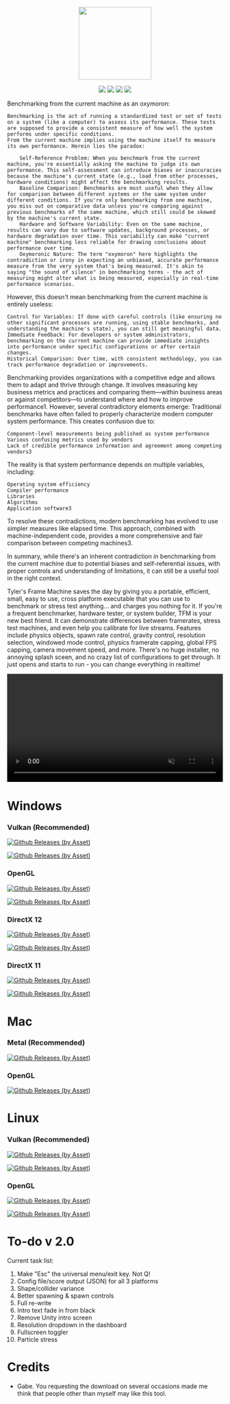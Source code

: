 <p align="center" style="padding: none; margin:none;">
    <img src="https://cdn.rawgit.com/Tylemagne/TFM/ec31a7fa/tfmvector.svg" height="170">
</p>
<p align="center">
    <a href="https://github.com/Tylemagne/TFM/releases/download/v1.0/tfm10-win64-vulkan.zip"><img src="https://img.shields.io/github/downloads/Tylemagne/TFM/total.svg?label=Downloads"></a>
    <img src="https://img.shields.io/github/release/Tylemagne/TFM.svg">
    <img src="https://img.shields.io/github/repo-size/Tylemagne/TFM.svg">
    <img src="https://img.shields.io/github/last-commit/Tylemagne/TFM.svg">
</p>

Benchmarking from the current machine as an oxymoron:

    Benchmarking is the act of running a standardized test or set of tests on a system (like a computer) to assess its performance. These tests are supposed to provide a consistent measure of how well the system performs under specific conditions.
    From the current machine implies using the machine itself to measure its own performance. Herein lies the paradox:

        Self-Reference Problem: When you benchmark from the current machine, you're essentially asking the machine to judge its own performance. This self-assessment can introduce biases or inaccuracies because the machine's current state (e.g., load from other processes, hardware conditions) might affect the benchmarking results.
        Baseline Comparison: Benchmarks are most useful when they allow for comparison between different systems or the same system under different conditions. If you're only benchmarking from one machine, you miss out on comparative data unless you're comparing against previous benchmarks of the same machine, which still could be skewed by the machine's current state.
        Hardware and Software Variability: Even on the same machine, results can vary due to software updates, background processes, or hardware degradation over time. This variability can make "current machine" benchmarking less reliable for drawing conclusions about performance over time.
        Oxymoronic Nature: The term "oxymoron" here highlights the contradiction or irony in expecting an unbiased, accurate performance measure from the very system that's being measured. It's akin to saying "the sound of silence" in benchmarking terms - the act of measuring might alter what is being measured, especially in real-time performance scenarios.


However, this doesn't mean benchmarking from the current machine is entirely useless:

    Control for Variables: If done with careful controls (like ensuring no other significant processes are running, using stable benchmarks, and understanding the machine's state), you can still get meaningful data. 
    Immediate Feedback: For developers or system administrators, benchmarking on the current machine can provide immediate insights into performance under specific configurations or after certain changes.
    Historical Comparison: Over time, with consistent methodology, you can track performance degradation or improvements.

Benchmarking provides organizations with a competitive edge and allows them to adapt and thrive through change. It involves measuring key business metrics and practices and comparing them—within business areas or against competitors—to understand where and how to improve performance1. However, several contradictory elements emerge: Traditional benchmarks have often failed to properly characterize modern computer system performance. This creates confusion due to:

    Component-level measurements being published as system performance
    Various confusing metrics used by vendors
    Lack of credible performance information and agreement among competing vendors3

The reality is that system performance depends on multiple variables, including:

    Operating system efficiency
    Compiler performance
    Libraries
    Algorithms
    Application software3

To resolve these contradictions, modern benchmarking has evolved to use simpler measures like elapsed time. This approach, combined with machine-independent code, provides a more comprehensive and fair comparison between competing machines3.

In summary, while there's an inherent contradiction in benchmarking from the current machine due to potential biases and self-referential issues, with proper controls and understanding of limitations, it can still be a useful tool in the right context.


Tyler's Frame Machine saves the day by giving you a portable, efficient, small, easy to use, cross platform executable that you can use to benchmark or stress test anything... and charges you nothing for it. If you're a frequent benchmarker, hardware tester, or system builder, TFM is your new best friend. It can demonstrate differences between framerates, stress test machines, and even help you calibrate for live streams. Features include physics objects, spawn rate control, gravity control, resolution selection, windowed mode control, physics framerate capping, global FPS capping, camera movement speed, and more. There's no huge installer, no annoying splash sceen, and no crazy list of configurations to get through. It just opens and starts to run - you can change everything in realtime!

<video width="100%" height="auto" loop autoplay muted preload> 
    <source src="https://cdn.rawgit.com/Tylemagne/TFM/master/tfmfinal1.mp4"></source> 
</video>

# Windows
### Vulkan (Recommended)
[![Github Releases (by Asset)](https://img.shields.io/github/downloads-pre/Tylemagne/TFM/latest/tfm10-win32-vulkan.zip.svg?style=flat&label=🔽Download%2032-bit&colorA=00cc0a&colorB=000000)](https://github.com/Tylemagne/TFM/releases/download/v1.0/tfm10-win32-vulkan.zip)

[![Github Releases (by Asset)](https://img.shields.io/github/downloads-pre/Tylemagne/TFM/latest/tfm10-win64-vulkan.zip.svg?style=flat&label=🔽Download%2064-bit&colorA=00cc0a&colorB=000000)](https://github.com/Tylemagne/TFM/releases/download/v1.0/tfm10-win64-vulkan.zip)
### OpenGL
[![Github Releases (by Asset)](https://img.shields.io/github/downloads-pre/Tylemagne/TFM/latest/tfm10-win32-opengl.zip.svg?style=flat&label=🔽Download%2032-bit&colorA=00cc0a&colorB=000000)](https://github.com/Tylemagne/TFM/releases/download/v1.0/tfm10-win32-opengl.zip)

[![Github Releases (by Asset)](https://img.shields.io/github/downloads-pre/Tylemagne/TFM/latest/tfm10-win64-opengl.zip.svg?style=flat&label=🔽Download%2064-bit&colorA=00cc0a&colorB=000000)](https://github.com/Tylemagne/TFM/releases/download/v1.0/tfm10-win64-opengl.zip)
### DirectX 12
[![Github Releases (by Asset)](https://img.shields.io/github/downloads-pre/Tylemagne/TFM/latest/tfm10-win32-dx12.zip.svg?style=flat&label=🔽Download%2032-bit&colorA=00cc0a&colorB=000000)](https://github.com/Tylemagne/TFM/releases/download/v1.0/tfm10-win32-dx12.zip)

[![Github Releases (by Asset)](https://img.shields.io/github/downloads-pre/Tylemagne/TFM/latest/tfm10-win64-dx12.zip.svg?style=flat&label=🔽Download%2064-bit&colorA=00cc0a&colorB=000000)](https://github.com/Tylemagne/TFM/releases/download/v1.0/tfm10-win64-dx12.zip)

### DirectX 11
[![Github Releases (by Asset)](https://img.shields.io/github/downloads-pre/Tylemagne/TFM/latest/tfm10-win32-dx11.zip.svg?style=flat&label=🔽Download%2032-bit&colorA=00cc0a&colorB=000000)](https://github.com/Tylemagne/TFM/releases/download/v1.0/tfm10-win32-dx11.zip)

[![Github Releases (by Asset)](https://img.shields.io/github/downloads-pre/Tylemagne/TFM/latest/tfm10-win64-dx11.zip.svg?style=flat&label=🔽Download%2064-bit&colorA=00cc0a&colorB=000000)](https://github.com/Tylemagne/TFM/releases/download/v1.0/tfm10-win64-dx11.zip)

# Mac

### Metal (Recommended)
[![Github Releases (by Asset)](https://img.shields.io/github/downloads-pre/Tylemagne/TFM/latest/tfm10-mac-metal.app.zip.svg?style=flat&label=🔽Download&colorA=00cc0a&colorB=000000)](https://github.com/Tylemagne/TFM/releases/download/v1.0/tfm10-mac-metal.app.zip)

### OpenGL
[![Github Releases (by Asset)](https://img.shields.io/github/downloads-pre/Tylemagne/TFM/latest/tfm10-mac-opengl.app.zip.svg?style=flat&label=🔽Download&colorA=00cc0a&colorB=000000)](https://github.com/Tylemagne/TFM/releases/download/v1.0/tfm10-mac-opengl.app.zip)

# Linux

### Vulkan (Recommended)
[![Github Releases (by Asset)](https://img.shields.io/github/downloads-pre/Tylemagne/TFM/latest/tfm10-linux32-vulkan.tar.gz.svg?style=flat&label=🔽Download%2032-bit&colorA=00cc0a&colorB=000000)](https://github.com/Tylemagne/TFM/releases/download/v1.0/tfm10-linux32-vulkan.tar.gz)

[![Github Releases (by Asset)](https://img.shields.io/github/downloads-pre/Tylemagne/TFM/latest/tfm10-linux64-vulkan.tar.gz.svg?style=flat&label=🔽Download%2064-bit&colorA=00cc0a&colorB=000000)](https://github.com/Tylemagne/TFM/releases/download/v1.0/tfm10-linux64-vulkan.tar.gz)

### OpenGL
[![Github Releases (by Asset)](https://img.shields.io/github/downloads-pre/Tylemagne/TFM/latest/tfm10-linux32-opengl.tar.gz.svg?style=flat&label=🔽Download%2032-bit&colorA=00cc0a&colorB=000000)](https://github.com/Tylemagne/TFM/releases/download/v1.0/tfm10-linux32-opengl.tar.gz)

[![Github Releases (by Asset)](https://img.shields.io/github/downloads-pre/Tylemagne/TFM/latest/tfm10-linux64-opengl.tar.gz.svg?style=flat&label=🔽Download%2064-bit&colorA=00cc0a&colorB=000000)](https://github.com/Tylemagne/TFM/releases/download/v1.0/tfm10-linux64-opengl.tar.gz)




[](http://htmlpreview.github.io/?https://github.com/Tylemagne/TFM/master/TFM-WebGL/index.html)


# To-do v 2.0
Current task list:
1. Make "Esc" the universal menu/exit key. Not Q!
1. Config file/score output (JSON) for all 3 platforms
1. Shape/collider variance
1. Better spawning & spawn controls
1. Full re-write
1. Intro text fade in from black
1. Remove Unity intro screen
1. Resolution dropdown in the dashboard
1. Fullscreen toggler
1. Particle stress




# Credits

* Gabe. You requesting the download on several occasions made me think that people other than myself may like this tool.
